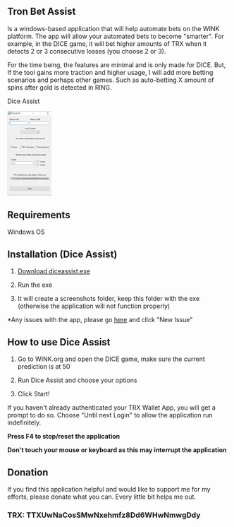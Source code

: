 ## Tron Bet Assist

Is a windows-based application that will help automate bets on the WINK platform. The app will allow your automated bets to become "smarter". For example, in the DICE game, it will bet higher amounts of TRX when it detects 2 or 3 consecutive losses (you choose 2 or 3).

For the time being, the features are minimal and is only made for DICE. But, If the tool gains more traction and higher usage, I will add more betting scenarios and perhaps other games. Such as auto-betting X amount of spins after gold is detected in RING.

Dice Assist

<img src="https://raw.githubusercontent.com/TronBetAssist/TronBetAssist.github.io/master/diceassist_screenshot.png" width="100">

## Requirements
Windows OS

## Installation (Dice Assist)
1. <a href="diceassist.exe">Download diceassist.exe</a>

2. Run the exe

3. It will create a screenshots folder, keep this folder with the exe (otherwise the application will not function properly)


*Any issues with the app, please go [here](https://github.com/TronBetAssist/TronBetAssist.github.io/issues) and click "New Issue"

## How to use Dice Assist
1. Go to WINK.org and open the DICE game, make sure the current prediction is at 50

2. Run Dice Assist and choose your options

3. Click Start!

If you haven't already authenticated your TRX Wallet App, you will get a prompt to do so. Choose "Until next Login" to allow the application run indefinitely.

**Press F4 to stop/reset the application**

**Don't touch your mouse or keyboard as this may interrupt the application**

## Donation
If you find this application helpful and would like to support me for my efforts, please donate what you can. Every little bit helps me out.

### TRX: TTXUwNaCosSMwNxehmfz8Dd6WHwNmwgDdy

